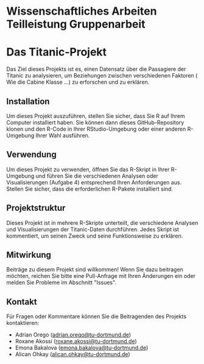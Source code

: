 # Wissenschaftliches Arbeiten Teilleistung Gruppenarbeit
# Das Titanic-Projekt

Das Ziel dieses Projekts ist es, einen Datensatz über die Passagiere der Titanic zu analysieren, um Beziehungen zwischen verschiedenen Faktoren ( Wie die Cabine Klasse ...) zu erforschen und zu erklären. 

## Installation

Um dieses Projekt auszuführen, stellen Sie sicher, dass Sie R auf Ihrem Computer installiert haben. Sie können dann dieses GitHub-Repository klonen und den R-Code in Ihrer RStudio-Umgebung oder einer anderen R-Umgebung Ihrer Wahl ausführen.

## Verwendung

Um dieses Projekt zu verwenden, öffnen Sie das R-Skript in Ihrer R-Umgebung und führen Sie die verschiedenen Analysen oder Visualisierungen (Aufgabe 4) entsprechend Ihren Anforderungen aus. Stellen Sie sicher, dass die erforderlichen R-Pakete installiert sind.

## Projektstruktur

Dieses Projekt ist in mehrere R-Skripte unterteilt, die verschiedene Analysen und Visualisierungen der Titanic-Daten durchführen. Jedes Skript ist kommentiert, um seinen Zweck und seine Funktionsweise zu erklären.

## Mitwirkung

Beiträge zu diesem Projekt sind willkommen! Wenn Sie dazu beitragen möchten, reichen Sie bitte eine Pull-Anfrage mit Ihren Änderungen ein oder melden Sie Probleme im Abschnitt "Issues".

## Kontakt

Für Fragen oder Kommentare können Sie die Beitragenden des Projekts kontaktieren:

- Adrian Orego (adrian.orego@tu-dortmund.de)
- Roxane Akossi (roxane.akossi@tu-dortmund.de)
- Emona Bakalova (emona.bakalova@tu-dortmund.de)
- Alican Ohkay (alican.ohkay@tu-dortmund.de)
